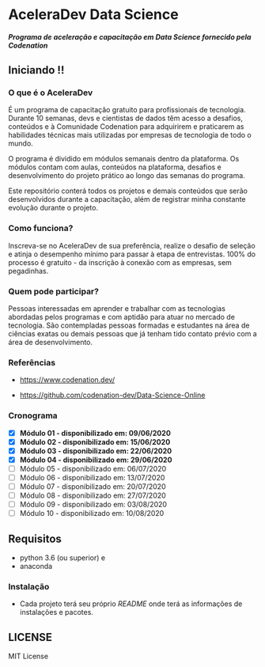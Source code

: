 # AceleraDev Data Science

##### Programa de aceleração e capacitação em Data Science fornecido pela Codenation

## Iniciando !!

### O que é o AceleraDev

É um programa de capacitação gratuito para profissionais de tecnologia. Durante 10 semanas, devs e cientistas de dados têm acesso a desafios, conteúdos e à Comunidade Codenation para adquirirem e praticarem as habilidades técnicas mais utilizadas por empresas de tecnologia de todo o mundo.

O programa é dividido em módulos semanais dentro da plataforma. Os módulos contam com aulas, conteúdos na plataforma, desafios e desenvolvimento do projeto prático ao longo das semanas do programa.

Este repositório conterá todos os projetos e demais conteúdos que serão desenvolvidos durante
a capacitação, além de registrar minha constante evolução durante o projeto.

### Como funciona?

Inscreva-se no AceleraDev de sua preferência, realize o desafio de seleção e atinja o desempenho mínimo para passar à etapa de entrevistas. 100% do processo é gratuito - da inscrição à conexão com as empresas, sem pegadinhas.

### Quem pode participar?
Pessoas interessadas em aprender e trabalhar com as tecnologias abordadas pelos programas e com aptidão para atuar no mercado de tecnologia. São contempladas pessoas formadas e estudantes na área de ciências exatas ou demais pessoas que já tenham tido contato prévio com a área de desenvolvimento.

### Referências

- https://www.codenation.dev/

- https://github.com/codenation-dev/Data-Science-Online

### Cronograma

- [x] **Módulo 01 - disponibilizado em: 09/06/2020**
- [x] **Módulo 02 - disponibilizado em: 15/06/2020**
- [x] **Módulo 03 - disponibilizado em: 22/06/2020**
- [X] **Módulo 04 - disponibilizado em: 29/06/2020**
- [ ] Módulo 05 - disponibilizado em: 06/07/2020
- [ ] Módulo 06 - disponibilizado em: 13/07/2020
- [ ] Módulo 07 - disponibilizado em: 20/07/2020
- [ ] Módulo 08 - disponibilizado em: 27/07/2020
- [ ] Módulo 09 - disponibilizado em: 03/08/2020
- [ ] Módulo 10 - disponibilizado em: 10/08/2020

## Requisitos

- python 3.6 (ou superior) e
- anaconda

### Instalação

- Cada projeto terá seu próprio _README_ onde terá as informações de instalações e pacotes.

## LICENSE
MIT License
